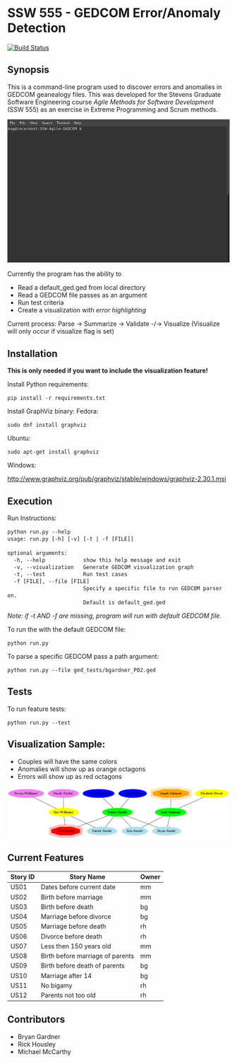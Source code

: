 # SSW 555 - GEDCOM Error/Anomaly Detection
[![Build Status](https://travis-ci.org/rickhousley/SSW-Agile-GEDCOM.svg?branch=master)](https://travis-ci.org/rickhousley/SSW-Agile-GEDCOM)
## Synopsis
This is a command-line program used to discover errors and anomalies in GEDCOM geanealogy files. This was developed for the Stevens Graduate Software Engineering course *Agile Methods for Software Development* (SSW 555) as an exercise in Extreme Programming and Scrum methods.

![Shell Example](/imgs/term_ex.gif)

Currently the program has the ability to
* Read a default_ged.ged from local directory
* Read a GEDCOM file passes as an argument
* Run test criteria
* Create a visualization with *error highlighting*

Current process:
Parse -> Summarize -> Validate -/-> Visualize
(Visualize will only occur if visualize flag is set)

## Installation
**This is only needed if you want to include the visualization feature!**

Install Python requirements:
```
pip install -r requirements.txt
```
Install GraphViz binary:
Fedora:
```
sudo dnf install graphviz
```
Ubuntu:
```
sudo apt-get install graphviz
```
Windows:

http://www.graphviz.org/pub/graphviz/stable/windows/graphviz-2.30.1.msi

## Execution

Run Instructions:
```
python run.py --help
usage: run.py [-h] [-v] [-t | -f [FILE]]

optional arguments:
  -h, --help            show this help message and exit
  -v, --visualization   Generate GEDCOM visualization graph
  -t, --test            Run test cases
  -f [FILE], --file [FILE]
                        Specify a specific file to run GEDCOM parser on.
                        Default is default_ged.ged

```
*Note: if -t AND -f are missing, program will run with default GEDCOM file.*

To run the with the default GEDCOM file:
```
python run.py
```

To parse a specific GEDCOM pass a path argument:
```
python run.py --file ged_tests/bgardner_P02.ged
```

## Tests
To run feature tests:
```
python run.py --test
```
## Visualization Sample:
* Couples will have the same colors
* Anomalies will show up as orange octagons
* Errors will show up as red octagons

![Sample Visualization](/imgs/sample_tree.png)


## Current Features
| Story ID | Story Name                | Owner |
|----------|---------------------------|-------|
| US01     | Dates before current date | mm    |
| US02     | Birth before marriage     | mm    |
| US03     | Birth before death        | bg    |
| US04     | Marriage before divorce   | bg    |
| US05     | Marriage before death     | rh    |
| US06     | Divorce before death      | rh    |
| US07     | Less then 150 years old   | mm    |
| US08     | Birth before marriage of parents  | mm    |
| US09     | Birth before death of parents     | bg    |
| US10     | Marriage after 14         | bg    |
| US11     | No bigamy                 | rh    |
| US12     | Parents not too old       | rh    |

## Contributors
+ Bryan Gardner
+ Rick Housley
+ Michael McCarthy
